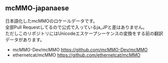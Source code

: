 mcMMO-japanaese
---------------

日本語化したmcMMOのロケールデータです。  
全部Pull Requestしてるので公式で入っているja_JPと差はありません。  
ただしこのリポジトリにはUnicodeエスケープシーケンスの変換をする前の翻訳データがあります。
- mcMMO-Dev/mcMMO https://github.com/mcMMO-Dev/mcMMO
- ethernetcat/mcMMO https://github.com/ethernetcat/mcMMO
